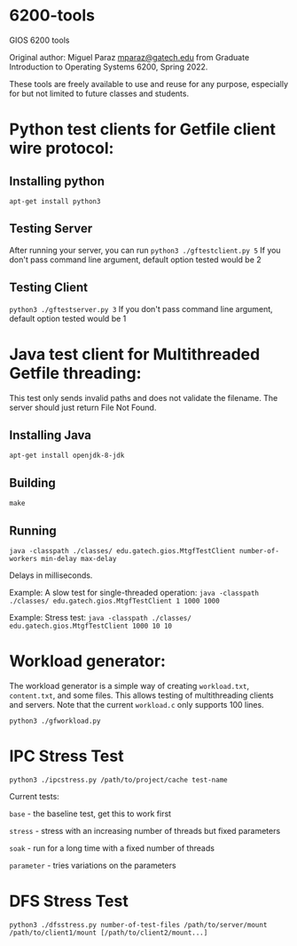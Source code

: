 # 6200-tools
GIOS 6200 tools

Original author: Miguel Paraz <mparaz@gatech.edu> from Graduate Introduction to Operating Systems 6200, Spring 2022.

These tools are freely available to use and reuse for any purpose, especially for but not limited to future classes and students.

# Python test clients for Getfile client wire protocol:

## Installing python
```apt-get install python3```

## Testing Server

After running your server, you can run
```python3 ./gftestclient.py 5```
If you don't pass command line argument, default option tested would be 2


## Testing Client

```python3 ./gftestserver.py 3```
If you don't pass command line argument, default option tested would be 1


# Java test client for Multithreaded Getfile threading:

This test only sends invalid paths and does not validate the filename. The server should just return File Not Found.

## Installing Java
```apt-get install openjdk-8-jdk```

## Building
```make```

## Running
```java -classpath ./classes/ edu.gatech.gios.MtgfTestClient number-of-workers min-delay max-delay```

Delays in milliseconds.

Example: A slow test for single-threaded operation:
```java -classpath ./classes/ edu.gatech.gios.MtgfTestClient 1 1000 1000```

Example: Stress test:
```java -classpath ./classes/ edu.gatech.gios.MtgfTestClient 1000 10 10```

# Workload generator:

The workload generator is a simple way of creating `workload.txt`, `content.txt`, and some files. This allows testing of multithreading clients and servers.
Note that the current `workload.c` only supports 100 lines.

```python3 ./gfworkload.py```

# IPC Stress Test

```python3 ./ipcstress.py /path/to/project/cache test-name```

Current tests:

`base` - the baseline test, get this to work first

`stress` - stress with an increasing number of threads but fixed parameters

`soak` - run for a long time with a fixed number of threads

`parameter` - tries variations on the parameters

# DFS Stress Test

```python3 ./dfsstress.py number-of-test-files /path/to/server/mount /path/to/client1/mount [/path/to/client2/mount...]```